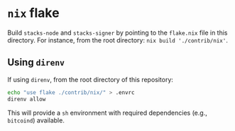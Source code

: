 # `nix` flake

Build `stacks-node` and `stacks-signer` by pointing to the `flake.nix` file in
this directory. For instance, from the root directory: `nix build
'./contrib/nix'`.

## Using `direnv`

If using `direnv`, from the root directory of this repository:

```bash
echo "use flake ./contrib/nix/" > .envrc
direnv allow
```

This will provide a `sh` environment with required dependencies (e.g., `bitcoind`) available.
